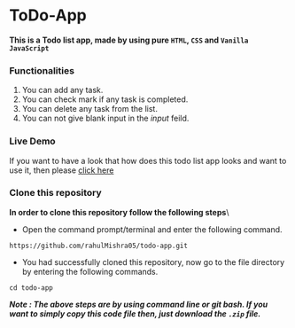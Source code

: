 # ToDo-App

**This is a Todo list app, made by using pure `HTML`, `CSS` and `Vanilla JavaScript`**

### Functionalities
1. You can add any task.
2. You can check mark if any task is completed.
3. You can delete any task from the list.
4. You can not give blank input in the _input_ feild.

### Live Demo 
If you want to have a look that how does this todo list app looks and want to use it, then please [click here](https://rahulmishra05.github.io/todo-app/)

### Clone this repository
**In order to clone this repository follow the following steps**\
- Open the command prompt/terminal and enter the following command. 
```shell
https://github.com/rahulMishra05/todo-app.git
```
- You had successfully cloned this repository, now go to the file directory by entering the following commands.
```shell
cd todo-app
```
***Note : The above steps are by using command line or git bash. If you want to simply copy this code file then, just download the `.zip` file.***